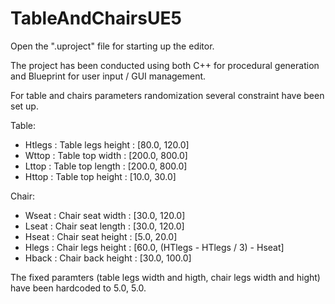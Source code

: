 # TableAndChairsUE5

Open the ".uproject" file for starting up the editor.

The project has been conducted using both C++ for procedural generation and Blueprint for user input / GUI management.

For table and chairs  parameters randomization several constraint have been set up.

Table:

* 	Htlegs : Table legs height : [80.0, 120.0]
* 	Wttop : Table top width : [200.0, 800.0]
* 	Lttop : Table top length : [200.0, 800.0]
* 	Httop : Table top height : [10.0, 30.0]

Chair:

* 	Wseat : Chair seat width : [30.0, 120.0]
* 	Lseat : Chair seat length : [30.0, 120.0]
* 	Hseat : Chair seat height : [5.0, 20.0]
* 	Hlegs : Chair legs height : [60.0, (HTlegs - HTlegs / 3) - Hseat]
* 	Hback : Chair back height : [30.0, 100.0]


The fixed paramters (table legs width and higth, chair legs width and hight) have been hardcoded to 5.0, 5.0.